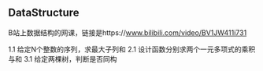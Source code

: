 ## DataStructure

B站上数据结构的网课，链接是https://www.bilibili.com/video/BV1JW411i731


1.1 给定N个整数的序列，求最大子列和
2.1 设计函数分别求两个一元多项式的乘积与和
3.1 给定两棵树，判断是否同构
